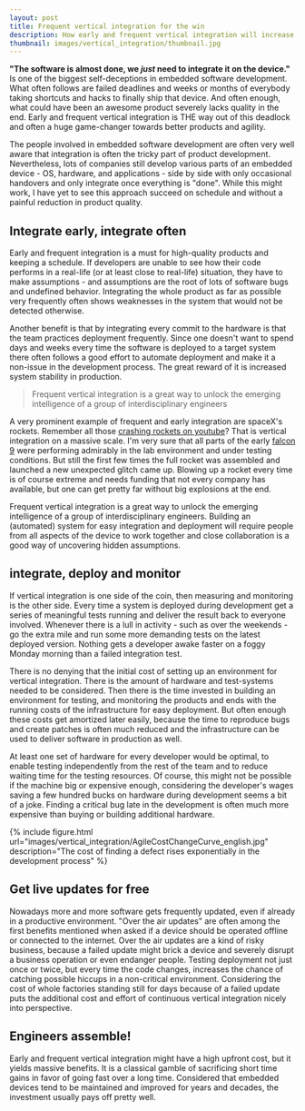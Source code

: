 ```yaml
---
layout: post
title: Frequent vertical integration for the win
description: How early and frequent vertical integration will increase the quality of embedded products and help projects running on schedule
thumbnail: images/vertical_integration/thumbnail.jpg
---
```


**"The software is almost done, we *just* need to integrate it on the device."** Is one of the biggest self-deceptions in embedded software development. What often follows are failed deadlines and weeks or months of everybody taking shortcuts and hacks to finally ship that device. And often enough, what could have been an awesome product severely lacks quality in the end. Early and frequent vertical integration is THE way out of this deadlock and often a huge game-changer towards better products and agility.

The people involved in embedded software development are often very well aware that integration is often the tricky part of product development. Nevertheless, lots of companies still develop various parts of an embedded device - OS, hardware, and applications - side by side with only occasional handovers and only integrate once everything is "done". While this might work, I have yet to see this approach succeed on schedule and without a painful reduction in product quality. 

## Integrate early, integrate often

Early and frequent integration is a must for high-quality products and keeping a schedule. If developers are unable to see how their code performs in a real-life (or at least close to real-life) situation, they have to make assumptions - and assumptions are the root of lots of software bugs and undefined behavior. Integrating the whole product as far as possible very frequently often shows weaknesses in the system that would not be detected otherwise. 

Another benefit is that by integrating every commit to the hardware is that the team practices deployment frequently. Since one doesn't want to spend days and weeks every time the software is deployed to a target system there often follows a good effort to automate deployment and make it a non-issue in the development process. The great reward of it is increased system stability in production. 

> Frequent vertical integration is a great way to unlock the emerging intelligence of a group of interdisciplinary engineers

A very prominent example of frequent and early integration are spaceX's rockets. Remember all those [crashing rockets on youtube](https://www.youtube.com/watch?v=bvim4rsNHkQ)? That is vertical integration on a massive scale. I'm very sure that all parts of the early [falcon 9](https://www.spacex.com/vehicles/falcon-9/) were performing admirably in the lab environment and under testing conditions. But still the first few times the full rocket was assembled and launched a new unexpected glitch came up. Blowing up a rocket every time is of course extreme and needs funding that not every company has available, but one can get pretty far without big explosions at the end. 

Frequent vertical integration is a great way to unlock the emerging intelligence of a group of interdisciplinary engineers. Building an (automated) system for easy integration and deployment will require people from all aspects of the device to work together and close collaboration is a good way of uncovering hidden assumptions. 

## integrate, deploy and monitor

If vertical integration is one side of the coin, then measuring and monitoring is the other side. Every time a system is deployed during development get a series of meaningful tests running and deliver the result back to everyone involved. Whenever there is a lull in activity - such as over the weekends - go the extra mile and run some more demanding tests on the latest deployed version. Nothing gets a developer awake faster on a foggy Monday morning than a failed integration test.

There is no denying that the initial cost of setting up an environment for vertical integration. There is the amount of hardware and test-systems needed to be considered. Then there is the time invested in building an environment for testing, and monitoring the products and ends with the running costs of the infrastructure for easy deployment. But often enough these costs get amortized later easily, because the time to reproduce bugs and create patches is often much reduced and the infrastructure can be used to deliver software in production as well. 

At least one set of hardware for every developer would be optimal, to enable testing independently from the rest of the team and to reduce waiting time for the testing resources. Of course, this might not be possible if the machine big or expensive enough, considering the developer's wages saving a few hundred bucks on hardware during development seems a bit of a joke. Finding a critical bug late in the development is often much more expensive than buying or building additional hardware.

{% include figure.html url="images/vertical_integration/AgileCostChangeCurve_english.jpg" description="The cost of finding a defect rises exponentially in the development process" %}

## Get live updates for free

Nowadays more and more software gets frequently updated, even if already in a productive environment. "Over the air updates" are often among the first benefits mentioned when asked if a device should be operated offline or connected to the internet. Over the air updates are a kind of risky business, because a failed update might brick a device and severely disrupt a business operation or even endanger people. Testing deployment not just once or twice, but every time the code changes, increases the chance of catching possible hiccups in a non-critical environment. Considering the cost of whole factories standing still for days because of a failed update puts the additional cost and effort of continuous vertical integration nicely into perspective.

## Engineers assemble!

Early and frequent vertical integration might have a high upfront cost, but it yields massive benefits. It is a classical gamble of sacrificing short time gains in favor of going fast over a long time. Considered that embedded devices tend to be maintained and improved for years and decades, the investment usually pays off pretty well. 
